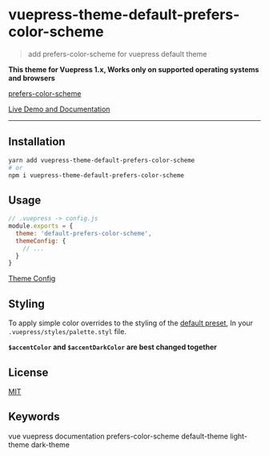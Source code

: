 # vuepress-theme-default-prefers-color-scheme

> add prefers-color-scheme for vuepress default theme

**This theme for Vuepress 1.x, Works only on supported operating systems and browsers**

[prefers-color-scheme](https://developer.mozilla.org/en-US/docs/Web/CSS/@media/prefers-color-scheme)

[Live Demo and Documentation](https://tolking.github.io/vuepress-theme-default-prefers-color-scheme)

---

## Installation

``` sh
yarn add vuepress-theme-default-prefers-color-scheme
# or
npm i vuepress-theme-default-prefers-color-scheme
```

## Usage

``` js
// .vuepress -> config.js
module.exports = {
  theme: 'default-prefers-color-scheme',
  themeConfig: {
    // ...
  }
}
```

[Theme Config](https://v1.vuepress.vuejs.org/theme/default-theme-config.html)

## Styling

To apply simple color overrides to the styling of the [default preset](https://github.com/tolking/vuepress-theme-default-prefers-color-scheme/blob/master/styles/palette.styl), In your `.vuepress/styles/palette.styl` file.

**`$accentColor` and `$accentDarkColor` are best changed together**

## License

[MIT](http://opensource.org/licenses/MIT)

## Keywords

vue vuepress documentation prefers-color-scheme default-theme light-theme dark-theme
